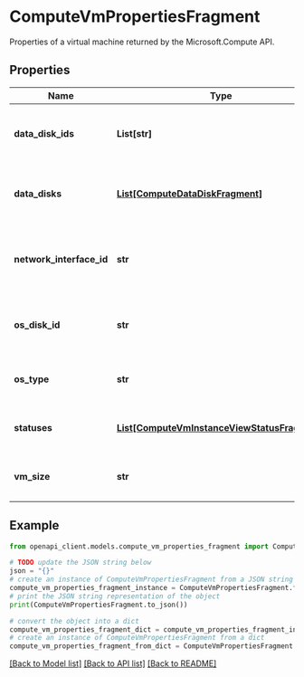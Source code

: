 # ComputeVmPropertiesFragment

Properties of a virtual machine returned by the Microsoft.Compute API.

## Properties

Name | Type | Description | Notes
------------ | ------------- | ------------- | -------------
**data_disk_ids** | **List[str]** | Gets data disks blob uri for the virtual machine. | [optional] 
**data_disks** | [**List[ComputeDataDiskFragment]**](ComputeDataDiskFragment.md) | Gets all data disks attached to the virtual machine. | [optional] 
**network_interface_id** | **str** | Gets the network interface ID of the virtual machine. | [optional] 
**os_disk_id** | **str** | Gets OS disk blob uri for the virtual machine. | [optional] 
**os_type** | **str** | Gets the OS type of the virtual machine. | [optional] 
**statuses** | [**List[ComputeVmInstanceViewStatusFragment]**](ComputeVmInstanceViewStatusFragment.md) | Gets the statuses of the virtual machine. | [optional] 
**vm_size** | **str** | Gets the size of the virtual machine. | [optional] 

## Example

```python
from openapi_client.models.compute_vm_properties_fragment import ComputeVmPropertiesFragment

# TODO update the JSON string below
json = "{}"
# create an instance of ComputeVmPropertiesFragment from a JSON string
compute_vm_properties_fragment_instance = ComputeVmPropertiesFragment.from_json(json)
# print the JSON string representation of the object
print(ComputeVmPropertiesFragment.to_json())

# convert the object into a dict
compute_vm_properties_fragment_dict = compute_vm_properties_fragment_instance.to_dict()
# create an instance of ComputeVmPropertiesFragment from a dict
compute_vm_properties_fragment_from_dict = ComputeVmPropertiesFragment.from_dict(compute_vm_properties_fragment_dict)
```
[[Back to Model list]](../README.md#documentation-for-models) [[Back to API list]](../README.md#documentation-for-api-endpoints) [[Back to README]](../README.md)


